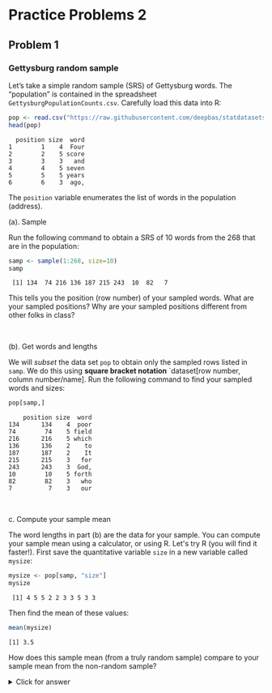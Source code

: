 
# Practice Problems 2

## Problem 1

### Gettysburg random sample

Let’s take a simple random sample (SRS) of Gettysburg words. The “population” is contained in the
spreadsheet `GettysburgPopulationCounts.csv`. Carefully load this data into R:



```r
pop <- read.csv("https://raw.githubusercontent.com/deepbas/statdatasets/main/GettysbergPopulationCounts.csv")
head(pop)
```

```
  position size  word
1        1    4  Four
2        2    5 score
3        3    3   and
4        4    5 seven
5        5    5 years
6        6    3  ago,
```

The `position` variable enumerates the list of words in the population (address).

(a). Sample

Run the following command to obtain a SRS of 10 words from the 268 that are in the population:


```r
samp <- sample(1:268, size=10)
samp
```

```
 [1] 134  74 216 136 187 215 243  10  82   7
```

This tells you the position (row number) of your sampled words. What are your sampled positions? Why are your sampled positions different from other folks in class?

<br>



(b). Get words and lengths

We will *subset* the data set `pop` to obtain only the sampled rows listed in `samp`. We do this using **square bracket notation** `dataset[row number, column number/name]. Run the following command to find your sampled words and sizes:


```r
pop[samp,]
```

```
    position size  word
134      134    4  poor
74        74    5 field
216      216    5 which
136      136    2    to
187      187    2    It
215      215    3   for
243      243    3  God,
10        10    5 forth
82        82    3   who
7          7    3   our
```

<br>

c. Compute your sample mean

The word lengths in part (b) are the data for your sample. You can compute your sample mean using a calculator, or using R. Let's try R (you will find it faster!). First save the quantitative variable `size` in a new variable called `mysize`:


```r
mysize <- pop[samp, "size"]
mysize
```

```
 [1] 4 5 5 2 2 3 3 5 3 3
```

Then find the mean of these values:


```r
mean(mysize)
```

```
[1] 3.5
```

How does this sample mean (from a truly random sample) compare to your sample mean from the non-random sample? 

<details>
<summary><red>Click for answer</red></summary>

*Answer:*  The true mean is  4.29. Your two means will likely vary. Since the many non-random samples generally overestimated the population mean length, it is possible (but not guaranteed) that *your* one non-random sample gave a mean length that is greater than the random sample's mean length. 

</details>


